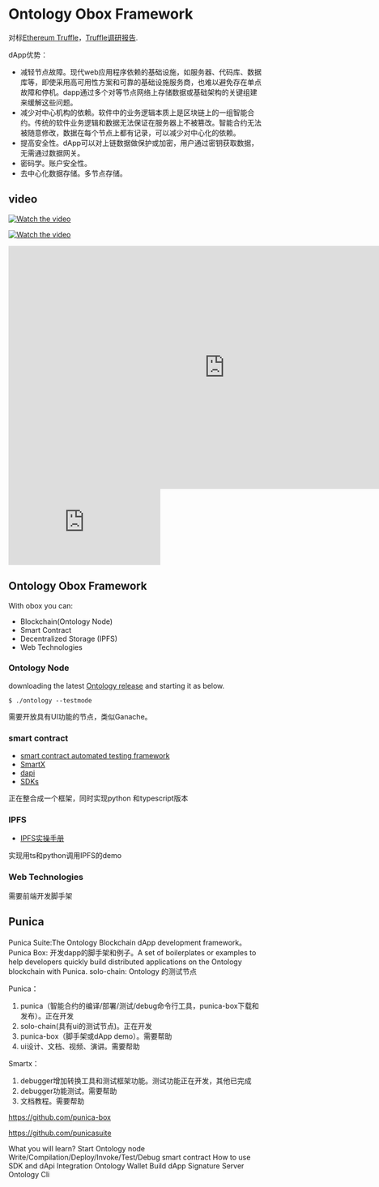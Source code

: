 #  Ontology Obox Framework

对标[Ethereum Truffle](https://truffleframework.com/docs)，[Truffle调研报告](dapp.md).

dApp优势：
* 减轻节点故障。现代web应用程序依赖的基础设施，如服务器、代码库、数据库等，即使采用高可用性方案和可靠的基础设施服务商，也难以避免存在单点故障和停机。dapp通过多个对等节点网络上存储数据或基础架构的关键组建来缓解这些问题。
* 减少对中心机构的依赖。软件中的业务逻辑本质上是区块链上的一组智能合约。传统的软件业务逻辑和数据无法保证在服务器上不被篡改。智能合约无法被随意修改，数据在每个节点上都有记录，可以减少对中心化的依赖。
* 提高安全性。dApp可以对上链数据做保护或加密，用户通过密钥获取数据，无需通过数据网关。
* 密码学。账户安全性。
* 去中心化数据存储。多节点存储。

## video

[![Watch the video](https://img.youtube.com/vi/T-D1KVIuvjA/maxresdefault.jpg)](https://v.qq.com/txp/iframe/player.html?vid=u0784b610k9)

[![Watch the video](https://img.youtube.com/vi/T-D1KVIuvjA/maxresdefault.jpg)](https://v.qq.com/x/page/u0784b610k9.html)

<iframe width="854" height="480" src="https://v.qq.com/x/page/u0784b610k9.html" frameborder="0" allowfullscreen></iframe>

<iframe frameborder="0" src="https://v.qq.com/txp/iframe/player.html?vid=u0784b610k9" allowFullScreen="true"></iframe>


## Ontology Obox Framework

With obox you can:

* Blockchain(Ontology Node)
* Smart Contract
* Decentralized Storage (IPFS)
* Web Technologies

### Ontology Node

downloading the latest [Ontology release](https://github.com/ontio/ontology/releases) and starting it as below.
```
$ ./ontology --testmode 

```
需要开放具有UI功能的节点，类似Ganache。


### smart contract

* [smart contract automated testing framework](https://github.com/ontio-community/ontology-sctf) 
* [SmartX](http://smartx.ont.io/#/)
* [dapi](https://ontio.github.io/documentation/ontology_dapp_dev_tutorial_en.html)
* [SDKs](https://ontio.github.io/documentation/ontology_overview_sdks_en.html)

正在整合成一个框架，同时实现python 和typescript版本

### IPFS

* [IPFS实操手册](https://github.com/xizho10/IPFS-For-Chinese/blob/master/动手实践/IPFS实操手册.md)

实现用ts和python调用IPFS的demo



### Web Technologies

需要前端开发脚手架





## Punica

Punica Suite:The Ontology Blockchain dApp development framework。
Punica Box: 开发dapp的脚手架和例子。A set of boilerplates or examples to help developers quickly build distributed applications on the Ontology blockchain with Punica.
solo-chain: Ontology 的测试节点


Punica：
1. punica（智能合约的编译/部署/测试/debug命令行工具，punica-box下载和发布）。正在开发
2. solo-chain(具有ui的测试节点)。正在开发
3. punica-box（脚手架或dApp demo）。需要帮助
4. ui设计、文档、视频、演讲。需要帮助

Smartx：
1. debugger增加转换工具和测试框架功能。测试功能正在开发，其他已完成
2. debugger功能测试。需要帮助
3. 文档教程。需要帮助

https://github.com/punica-box

https://github.com/punicasuite



What you will learn?
Start Ontology node
Write/Compilation/Deploy/Invoke/Test/Debug smart contract
How to use SDK and dApi
Integration Ontology Wallet
Build dApp
Signature Server
Ontology Cli

